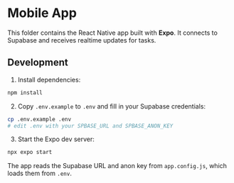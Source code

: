 # Mobile App

This folder contains the React Native app built with **Expo**. It connects to Supabase and receives realtime updates for tasks.

## Development

1. Install dependencies:

```bash
npm install
```

2. Copy `.env.example` to `.env` and fill in your Supabase credentials:

```bash
cp .env.example .env
# edit .env with your SPBASE_URL and SPBASE_ANON_KEY
```

3. Start the Expo dev server:

```bash
npx expo start
```

The app reads the Supabase URL and anon key from `app.config.js`, which loads them from `.env`.
